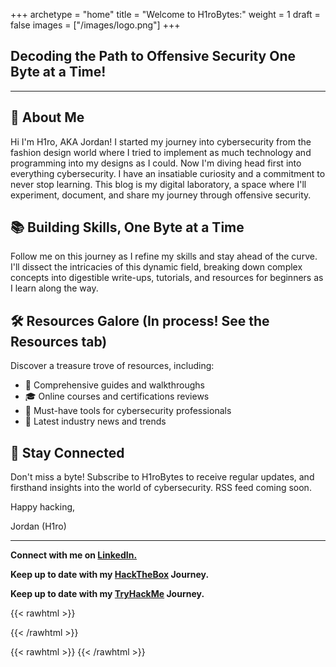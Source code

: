 +++
archetype = "home"
title = "Welcome to H1roBytes:"
weight = 1
draft = false
images = ["/images/logo.png"]
+++

## **Decoding the Path to Offensive Security One Byte at a Time!**

---

## 🚀 About Me

Hi I'm H1ro, AKA Jordan! I started my journey into cybersecurity from the fashion design world where I tried to implement as much technology and programming into my designs as I could. Now I'm diving head first into everything cybersecurity. I have an insatiable curiosity and a commitment to never stop learning. This blog is my digital laboratory, a space where I'll experiment, document, and share my journey through offensive security.

## 📚 Building Skills, One Byte at a Time

Follow me on this journey as I refine my skills and stay ahead of the curve. I'll dissect the intricacies of this dynamic field, breaking down complex concepts into digestible write-ups, tutorials, and resources for beginners as I learn along the way.

## 🛠️ Resources Galore (In process! See the Resources tab)

Discover a treasure trove of resources, including:

- 📖 Comprehensive guides and walkthroughs
- 🎓 Online courses and certifications reviews
- 🧰 Must-have tools for cybersecurity professionals
- 📰 Latest industry news and trends

## 🚀 Stay Connected

Don't miss a byte! Subscribe to H1roBytes to receive regular updates, and firsthand insights into the world of cybersecurity. RSS feed coming soon. 

Happy hacking,

Jordan (H1ro)

---

**Connect with me on [LinkedIn.](https://www.linkedin.com/in/jordandarrah/)**

**Keep up to date with my [HackTheBox](https://app.hackthebox.com/profile/647719) Journey.**

**Keep up to date with my [TryHackMe](https://tryhackme.com/p/Jordarrah) Journey.**

{{< rawhtml >}}
<script src="https://tryhackme.com/badge/494270"></script>
{{< /rawhtml >}}

{{< rawhtml >}}
<meta name="image" property="og:image" content="[/images/logo.png]">
{{< /rawhtml >}}